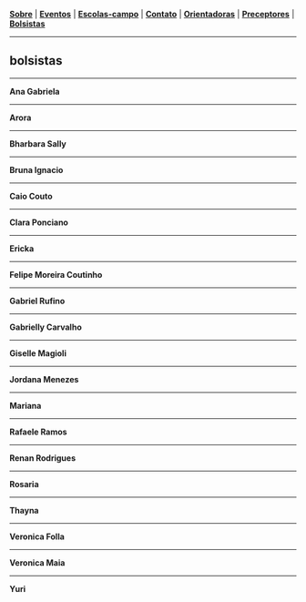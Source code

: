<link href="./style.css" rel="stylesheet">
<meta charset="UTF-8">

[**Sobre**](./#sobre) | [**Eventos**](./#eventos) | [**Escolas-campo**](./#escolas-campo) | [**Contato**](./#contato) | [**Orientadoras**](./orientadoras) | [**Preceptores**](./preceptores) | [**Bolsistas**](./bolsistas)

____

## bolsistas

____

**Ana Gabriela**

____

**Arora**

____

**Bharbara Sally**

____

**Bruna Ignacio**

____

**Caio Couto**

____

**Clara Ponciano**

____

**Ericka**

____

**Felipe Moreira Coutinho**

____

**Gabriel Rufino**

____

**Gabrielly Carvalho**

____

**Giselle Magioli**

____

**Jordana Menezes**

____

**Mariana**

____

**Rafaele Ramos**

____

**Renan Rodrigues**

____

**Rosaria** 

____

**Thayna**

____

**Veronica Folla**

____

**Veronica Maia**

____

**Yuri**
